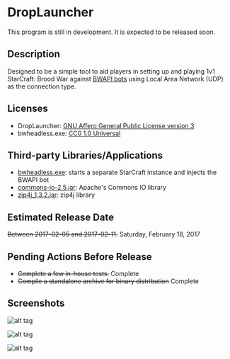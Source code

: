 # DropLauncher
This program is still in development. It is expected to be released soon.

## Description
Designed to be a simple tool to aid players in setting up and playing 1v1 StarCraft: Brood War against [BWAPI bots](https://github.com/bwapi/bwapi) using Local Area Network (UDP) as the connection type.

## Licenses
* DropLauncher: [GNU Affero General Public License version 3](https://www.gnu.org/licenses/agpl-3.0.en.html)
* bwheadless.exe: [CC0 1.0 Universal](https://github.com/tscmoo/bwheadless/blob/master/LICENSE)

## Third-party Libraries/Applications
* [bwheadless.exe](https://github.com/tscmoo/bwheadless): starts a separate StarCraft instance and injects the BWAPI bot
* [commons-io-2.5.jar](https://commons.apache.org/proper/commons-io/): Apache's Commons IO library
* [zip4j_1.3.2.jar](http://www.lingala.net/zip4j/): zip4j library

## Estimated Release Date
~~Between 2017-02-05 and 2017-02-11.~~
Saturday, February 18, 2017

## Pending Actions Before Release
* ~~Complete a few in-house tests.~~ Complete
* ~~Compile a standalone archive for binary distribution~~ Complete

## Screenshots

![alt tag](http://i.imgur.com/0LKGpcf.png)

![alt tag](http://i.imgur.com/KBg6ZQk.png)

![alt tag](http://i.imgur.com/0VY1Ijh.png)

